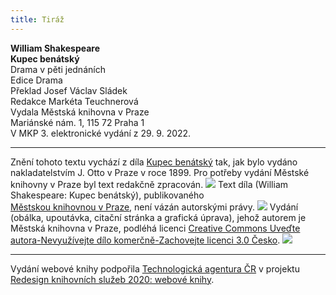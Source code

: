 ```yaml
---
title: Tiráž
---
```


**William Shakespeare    
Kupec benátský**  
Drama v pěti jednáních  
Edice Drama  
Překlad Josef Václav Sládek  
Redakce Markéta Teuchnerová  
Vydala Městská knihovna v Praze  
Mariánské nám. 1, 115 72 Praha 1  
V MKP 3. elektronické vydání z 29. 9. 2022.

***

Znění tohoto textu vychází z díla [Kupec benátský](https://search.mlp.cz/cz/titul/kupec-benatsky/3403808/#/) tak, jak bylo vydáno nakladatelstvím J. Otto v Praze v roce 1899. Pro potřeby vydání Městské knihovny v Praze byl text redakčně zpracován.
![](../Images/image003.jpg)
Text díla (William Shakespeare: Kupec benátský), publikovaného [Městskou knihovnou v Praze](https://www.mlp.cz/cz/), není vázán autorskými právy.
![](../Images/image001.jpg)
Vydání (obálka, upoutávka, citační stránka a grafická úprava), jehož autorem je Městská knihovna v Praze, podléhá licenci [Creative Commons Uveďte autora-Nevyužívejte dílo komerčně-Zachovejte licenci 3.0 Česko](https://creativecommons.org/licenses/by-nc-sa/3.0/cz/).
![](../Images/image004.jpg)

***

Vydání webové knihy podpořila [Technologická agentura ČR](https://www.tacr.cz/) v projektu [Redesign knihovních služeb 2020: webové knihy](https://starfos.tacr.cz/cs/project/TL04000391).
